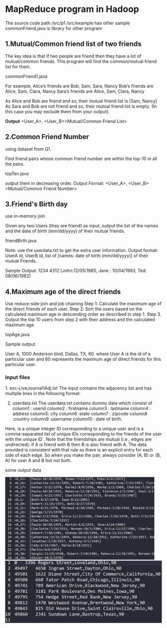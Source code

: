 <h1>MapReduce program in Hadoop</h1>

<p>
The source code path /src/p1
/src/example has other sample
commonFriend.java is library for other program
</p>

<h2>1.Mutual/Common friend list of two friends</h2>

<p>The key idea is that if two people are friend then they have a lot of mutual/common friends. This program will find the common/mutual friend list for them.

commonFriend1.java

For example,
Alice’s friends are Bob, Sam, Sara, Nancy
Bob’s friends are Alice, Sam, Clara, Nancy
Sara’s friends are Alice, Sam, Clara, Nancy

As Alice and Bob are friend and so, their mutual friend list is [Sam, Nancy]
As Sara and Bob are not friend and so, their mutual friend list is empty. (In this case you may exclude them from your output). 

<b>Output</b>
<User_A>, <User_B><TAB><Mutual/Common Friend List>
</p>



<h2>2.Common Friend Number</h2>
<p>
using dataset from Q1.

Find friend pairs whose common friend number are within the top-10 in all the pairs.

topTen.java

output them in decreasing order.
Output Format:
<User_A>, <User_B><TAB><Mutual/Common Friend Number>
</p>

<h2>3.Friend's Birth day</h2>
use in-memory join 
<p>
Given any two Users (they are friend) as input, output the list of the names and the date of birth (mm/dd/yyyy) of their mutual friends.

friendBirth.java

Note: use the userdata.txt to get the extra user information.
Output format:
UserA id, UserB id, list of [names: date of birth (mm/dd/yyyy)] of their mutual Friends.

Sample Output:
1234     4312       [John:12/05/1985, Jane : 10/04/1983, Ted: 08/06/1982]

</p>

<h2>4.Maximum age of the direct friends</h2>
<p>
Use reduce-side join and job chaining
Step 1: Calculate the maximum age of the direct friends of each user.
Step 2: Sort the users based on the calculated maximum age in descending order as described in step 1.
Step 3. Output the top 10 users from step 2 with their address and the calculated maximum age.

topAge.java

Sample output.
  
User A, 1000 Anderson blvd, Dallas, TX, 60.
where User A is the id of a particular user and 60 represents the maximum age of direct friends for this particular user.

</p>

<h3>Input files </h3>

<p>1. soc-LiveJournal1Adj.txt
The input contains the adjacency list and has multiple lines in the following format:
<User><TAB><Friends>

2. userdata.txt 
The userdata.txt contains dummy data which consist of 
column1 : userid
column2 : firstname
column3 : lastname
column4 : address
column5: city
column6 :state
column7 : zipcode
column8 :country
column9 :username
column10 : date of birth.

Here, <User> is a unique integer ID corresponding to a unique user and <Friends> is a comma-separated list of unique IDs corresponding to the friends of the user with the unique ID <User>. Note that the friendships are mutual (i.e., edges are undirected): if A is friend with B then B is also friend with A. The data provided is consistent with that rule as there is an explicit entry for each side of each edge. So when you make the pair, always consider (A, B) or (B, A) for user A and B but not both.
</p>
  
<p>some output data</p>
<img src="https://github.com/dryadd44651/Hadoop/blob/master/friendBirth.JPG" alt="friendBirth" style="width:50vw;">
<img src="https://github.com/dryadd44651/Hadoop/blob/master/topAgeUser.JPG" alt=topAgeUser" style="width:100vw;">

